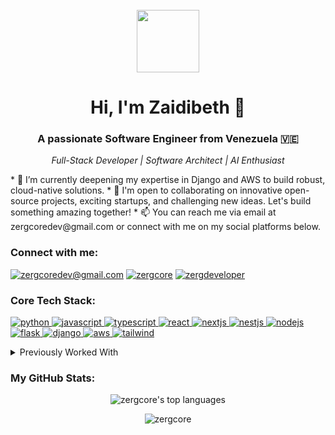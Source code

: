 <br>
<div align="center">
<img src="https://media.giphy.com/media/v1.Y2lkPTc5MGI3NjExZG5yNmkxM3p4Z3p3ejdveXZ0dDA1b3l4eGE0dG51ZXFvZHp1c201dSZlcD12MV9pbnRlcm5hbF9naWZfYnlfaWQmY3Q9Zw/qgQUggAC3Pfv687qPC/giphy.gif" width="100"/>
</div>
<h1 align="center">
Hi, I'm Zaidibeth 👋
</h1>
<h3 align="center">A passionate Software Engineer from Venezuela 🇻🇪</h3>
<p align="center">
<em>Full-Stack Developer | Software Architect | AI Enthusiast</em>
</p>
 * 🌱 I’m currently deepening my expertise in Django and AWS to build robust, cloud-native solutions.
 * 💞️ I'm open to collaborating on innovative open-source projects, exciting startups, and challenging new ideas. Let's build something amazing together!
 * 📫 You can reach me via email at zergcoredev@gmail.com or connect with me on my social platforms below.
<h3 align="left">Connect with me:</h3>
<p align="left">
<a href="mailto:zergcoredev@gmail.com"><img src="https://img.shields.io/badge/Gmail-D14836?style=for-the-badge&logo=gmail&logoColor=white" alt="zergcoredev@gmail.com"/></a>
<a href="https://t.me/zergcore"><img src="https://img.shields.io/badge/Telegram-2CA5E0?style=for-the-badge&logo=telegram&logoColor=white" alt="zergcore"/></a>
<a href="https://reddit.com/u/zergdeveloper"><img src="https://img.shields.io/badge/Reddit-FF4500?style=for-the-badge&logo=reddit&logoColor=white" alt="zergdeveloper"/></a>
</p>
<h3 align="left">Core Tech Stack:</h3>
<p align="left">
<a href="https://www.python.org" target="_blank" rel="noreferrer"> <img src="https://img.shields.io/badge/Python-3776AB?style=for-the-badge&logo=python&logoColor=white" alt="python"/> </a>
<a href="https://developer.mozilla.org/en-US/docs/Web/JavaScript" target="_blank" rel="noreferrer"> <img src="https://img.shields.io/badge/JavaScript-F7DF1E?style=for-the-badge&logo=javascript&logoColor=black" alt="javascript"/> </a>
<a href="https://www.typescriptlang.org/" target="_blank" rel="noreferrer"> <img src="https://img.shields.io/badge/TypeScript-3178C6?style=for-the-badge&logo=typescript&logoColor=white" alt="typescript"/> </a>
<a href="https://react.dev/" target="_blank" rel="noreferrer"> <img src="https://img.shields.io/badge/React-61DAFB?style=for-the-badge&logo=react&logoColor=black" alt="react"/> </a>
<a href="https://nextjs.org/" target="_blank" rel="noreferrer"> <img src="https://img.shields.io/badge/Next.js-000000?style=for-the-badge&logo=nextdotjs&logoColor=white" alt="nextjs"/> </a>
<a href="https://nestjs.com/" target="_blank" rel="noreferrer"> <img src="https://img.shields.io/badge/NestJS-E0234E?style=for-the-badge&logo=nestjs&logoColor=white" alt="nestjs"/> </a>
<a href="https://nodejs.org" target="_blank" rel="noreferrer"> <img src="https://img.shields.io/badge/Node.js-339933?style=for-the-badge&logo=nodedotjs&logoColor=white" alt="nodejs"/> </a>
<a href="https://flask.palletsprojects.com/" target="_blank" rel="noreferrer"> <img src="https://img.shields.io/badge/Flask-000000?style=for-the-badge&logo=flask&logoColor=white" alt="flask"/> </a>
<a href="https://www.djangoproject.com/" target="_blank" rel="noreferrer"> <img src="https://img.shields.io/badge/Django-092E20?style=for-the-badge&logo=django&logoColor=white" alt="django"/> </a>
<a href="https://aws.amazon.com" target="_blank" rel="noreferrer"> <img src="https://img.shields.io/badge/AWS-232F3E?style=for-the-badge&logo=amazon-aws&logoColor=white" alt="aws"/> </a>
<a href="https://tailwindcss.com/" target="_blank" rel="noreferrer"> <img src="https://img.shields.io/badge/Tailwind_CSS-06B6D4?style=for-the-badge&logo=tailwindcss&logoColor=white" alt="tailwind"/> </a>
</p>
<details>
<summary>Previously Worked With</summary>
<p align="left">
<a href="https://laravel.com/" target="_blank" rel="noreferrer"> <img src="https://img.shields.io/badge/Laravel-FF2D20?style=for-the-badge&logo=laravel&logoColor=white" alt="laravel"/> </a>
<a href="https://www.php.net" target="_blank" rel="noreferrer"> <img src="https://img.shields.io/badge/PHP-777BB4?style=for-the-badge&logo=php&logoColor=white" alt="php"/> </a>
<a href="https://angular.io" target="_blank" rel="noreferrer"> <img src="https://img.shields.io/badge/Angular-DD0031?style=for-the-badge&logo=angular&logoColor=white" alt="angular"/> </a>
<a href="https://vuejs.org/" target="_blank" rel="noreferrer"> <img src="https://img.shields.io/badge/Vue.js-4FC08D?style=for-the-badge&logo=vuedotjs&logoColor=white" alt="vuejs"/> </a>
<a href="https://ionicframework.com" target="_blank" rel="noreferrer"> <img src="https://img.shields.io/badge/Ionic-3880FF?style=for-the-badge&logo=ionic&logoColor=white" alt="ionic"/> </a>
<a href="https://www.java.com" target="_blank" rel="noreferrer"> <img src="https://img.shields.io/badge/Java-ED8B00?style=for-the-badge&logo=openjdk&logoColor=white" alt="java"/> </a>
<a href="https://www.r-project.org/" target="_blank" rel="noreferrer"> <img src="https://img.shields.io/badge/R-276DC3?style=for-the-badge&logo=r&logoColor=white" alt="r"/> </a>
<a href="https://isocpp.org/" target="_blank" rel="noreferrer"> <img src="https://img.shields.io/badge/C++-00599C?style=for-the-badge&logo=cplusplus&logoColor=white" alt="c++"/> </a>
</p>
</details>
<h3 align="left">My GitHub Stats:</h3>
<p align="center">
<img align="center" src="https://github-readme-stats.vercel.app/api/top-langs?username=zergcore&layout=compact&locale=en&theme=tokyonight" alt="zergcore's top languages" />
</p>
<div align="center">
<img src="https://komarev.com/ghpvc/?username=zergcore&label=Profile%20views&color=0e75b6&style=flat" alt="zergcore" />
</div>